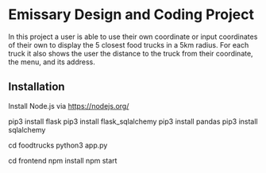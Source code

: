 # Emissary Design and Coding Project

In this project a user is able to use their own coordinate or input coordinates of their own to display the 5 closest food trucks in a 5km radius. 
For each truck it also shows the user the distance to the truck from their coordinate, the menu, and its address. 

## Installation
Install Node.js via https://nodejs.org/

pip3 install flask
pip3 install flask_sqlalchemy
pip3 install pandas
pip3 install sqlalchemy

cd foodtrucks
python3 app.py

cd frontend
npm install
npm start

